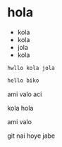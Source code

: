# hola

* kola
* kola
* jola
* kola

``` hwllo kola jola ```

```sh
hello biko
```

ami valo aci

kola hola

ami valo

git nai hoye jabe
